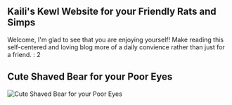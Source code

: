 ## Kaili's Kewl Website for your Friendly Rats and Simps

Welcome, I'm glad to see that you are enjoying yourself! Make reading this self-centered and loving blog more of a daily convience rather than just for a friend. : 2

## Cute Shaved Bear for your Poor Eyes

![Cute Shaved Bear for your Poor Eyes](https://qph.fs.quoracdn.net/main-qimg-88f5ec03d2076b58558c2f423bf2ab3b.webp)

